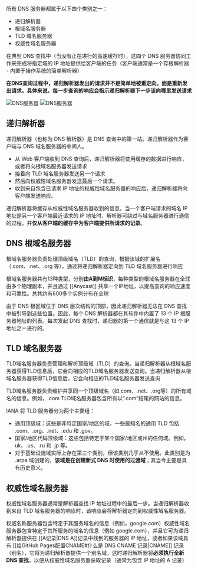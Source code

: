 所有 DNS 服务器都属于以下四个类别之一：

-   递归解析器
-   根域名服务器
-   TLD 域名服务器
-   权威性域名服务器

在典型 DNS 查找中（当没有正在进行的高速缓存时），这四个 DNS 服务器协同工作来完成将指定域的 IP 地址提供给客户端的任务（客户端通常是一个存根解析器 - 内置于操作系统的简单解析器）

**在DNS查询过程中，递归解析器发出的请求并不是简单地被重定向，而是重新发出请求。具体来说，每一步查询的响应会指示递归解析器下一步该向哪里发送请求**

![DNS服务器](https://cloud.intro-iu.top:738/d/ThreeBody/ZeroHzzzzPic/202408210020173.png)
![DNS服务器](https://cloud.intro-iu.top:738/d/ThreeBody/ZeroHzzzzPic/202408210020383.png)

## 递归解析器

递归解析器（也称为 DNS 解析器）是 DNS 查询中的第一站。递归解析器作为客户端与 DNS 域名服务器的中间人。

-   从 Web 客户端收到 DNS 查询后，递归解析器将使用缓存的数据进行响应，或者将向根域名服务器发送请求
-   接着向 TLD 域名服务器发送另一个请求
-   然后向权威性域名服务器发送最后一个请求。
-   收到来自包含已请求 IP 地址的权威性域名服务器的响应后，递归解析器将向客户端发送响应。

递归解析器将缓存从权威性域名服务器收到的信息。当一个客户端请求的域名 IP 地址是另一个客户端最近请求的 IP 地址时，解析器可绕过与域名服务器进行通信的过程，并**仅从客户端的缓存中为客户端提供所请求的记录**。

## DNS 根域名服务器

根域名服务器负责处理顶级域名（TLD）的查询，根据该域的扩展名（.com、.net、.org 等），通过将递归解析器定向到 TLD 域名服务器进行响应

根域名服务器共有13种类型，分别**由A到M标识**，每种类型的根域名服务器在全球由多个物理副本，并且通过 [[Anycast]] 共享一个IP地址，以提高查询的响应速度和可靠性。总共约有600多个实例分布在全球

由于 DNS 根区域位于 DNS 层次结构的顶部，因此递归解析器无法在 DNS 查找中被引导到这些位置。因此，每个 DNS 解析器都在其软件中内置了 13 个 IP 根服务器地址的列表。每次发起 DNS 查找时，递归器的第一个通信就是与这 13 个 IP 地址之一进行的。

## TLD 域名服务器

TLD域名服务器负责管理和解析顶级域（TLD）的查询。当递归解析器从根域名服务器获得TLD信息后，它会向相应的TLD域名服务器发送查询。当递归解析器从根域名服务器获得TLD信息后，它会向相应的TLD域名服务器发送查询

TLD域名服务器负责维护共享同一个顶级域名（如.com、.net、.org等）的所有域名的信息。例如，.com TLD域名服务器包含所有以“.com”结尾的网站的信息。

IANA 将 TLD 服务器分为两个主要组：

-   通用顶级域：这些是非特定国家/地区的域，一些最知名的通用 TLD 包括 .com、.org、.net、.edu 和 .gov。
-   国家/地区代码顶级域：这些包括特定于某个国家/地区或州的任何域。例如，uk、.us、.ru 和 .jp 等。
-   对于基础设施域实际上存在第三个类别，但该类别几乎从不使用。此类别是为 .arpa 域创建的，**该域是在创建新式 DNS 时使用的过渡域**；其当今主要是具有历史意义。

## 权威性域名服务器

权威性域名服务器通常是解析器查找 IP 地址过程中的最后一步。当递归解析器收到来自 TLD 域名服务器的响应时，该响应会将解析器定向到权威性域名服务器。

权威名称服务器包含特定于其服务域名的信息（例如，google.com）权威性域名服务器包含特定于其所服务的域名的信息（例如 google.com），并且它可为递归解析器提供在 [[A记录|DNS A]]记录中找到的服务器的 IP 地址，或者如果该域具有 [[给GitHub Pages配置CNAME#什么是 DNS CNAME 记录|CNAME]] 记录（别名），它将为递归解析器提供一个别名域，这时递归解析器将**必须执行全新 DNS 查找**，以便从权威性域名服务器获取记录（通常为包含 IP 地址的 A 记录）
